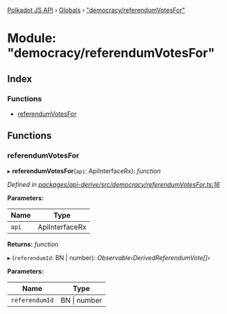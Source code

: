 [Polkadot JS API](../README.md) › [Globals](../globals.md) › ["democracy/referendumVotesFor"](_democracy_referendumvotesfor_.md)

# Module: "democracy/referendumVotesFor"

## Index

### Functions

* [referendumVotesFor](_democracy_referendumvotesfor_.md#referendumvotesfor)

## Functions

###  referendumVotesFor

▸ **referendumVotesFor**(`api`: ApiInterfaceRx): *function*

*Defined in [packages/api-derive/src/democracy/referendumVotesFor.ts:16](https://github.com/polkadot-js/api/blob/5867f8ab0c/packages/api-derive/src/democracy/referendumVotesFor.ts#L16)*

**Parameters:**

Name | Type |
------ | ------ |
`api` | ApiInterfaceRx |

**Returns:** *function*

▸ (`referendumId`: BN | number): *Observable‹DerivedReferendumVote[]›*

**Parameters:**

Name | Type |
------ | ------ |
`referendumId` | BN &#124; number |
